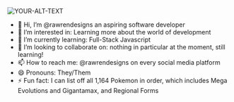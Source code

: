 <picture>
 <source media="(prefers-color-scheme: dark)" srcset="https://i.etsystatic.com/isbl/35f94b/71401818/isbl_fullxfull.71401818_5vexosp0.jpg?version=0">
 <source media="(prefers-color-scheme: light)" srcset="https://i.etsystatic.com/isbl/35f94b/71401818/isbl_fullxfull.71401818_5vexosp0.jpg?version=0">
 <img alt="YOUR-ALT-TEXT" src="YOUR-DEFAULT-IMAGE">
</picture>


- 👋 Hi, I’m @rawrendesigns an aspiring software developer
- 👀 I’m interested in: Learning more about the world of development
- 🌱 I’m currently learning: Full-Stack Javascript
- 💞️ I’m looking to collaborate on: nothing in particular at the moment, still learning!
- 📫 How to reach me: @rawrendesigns on every social media platform
- 😄 Pronouns: They/Them
- ⚡ Fun fact: I can list off all 1,164 Pokemon in order, which includes Mega Evolutions and Gigantamax, and Regional Forms
